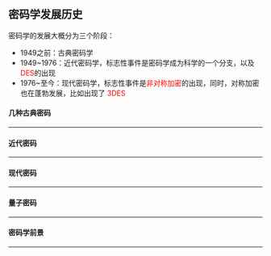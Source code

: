 ## 密码学发展历史

密码学的发展大概分为三个阶段：

- 1949之前：古典密码学
- 1949~1976：近代密码学，标志性事件是密码学成为科学的一个分支，以及<font color=red>DES</font>的出现
- 1976~至今：现代密码学，标志性事件是<font color=red>非对称加密</font>的出现，同时，对称加密也在蓬勃发展，比如出现了 <font color=red>3DES</font>



#### 几种古典密码

-----



#### 近代密码

-----



#### 现代密码

------



#### 量子密码

------



#### 密码学前景

------

